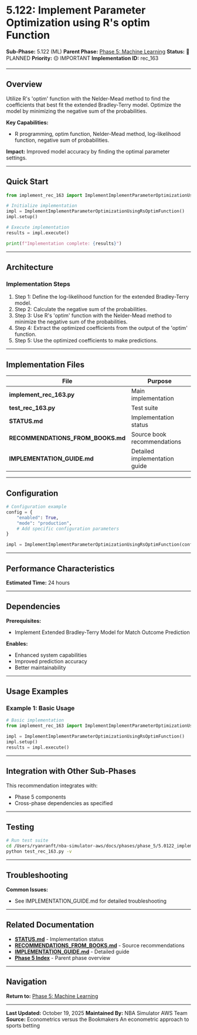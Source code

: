 # 5.122: Implement Parameter Optimization using R's optim Function

**Sub-Phase:** 5.122 (ML)
**Parent Phase:** [Phase 5: Machine Learning](../PHASE_5_INDEX.md)
**Status:** 🔵 PLANNED
**Priority:** 🟡 IMPORTANT
**Implementation ID:** rec_163

---

## Overview

Utilize R's 'optim' function with the Nelder-Mead method to find the coefficients that best fit the extended Bradley-Terry model. Optimize the model by minimizing the negative sum of the probabilities.

**Key Capabilities:**
- R programming, optim function, Nelder-Mead method, log-likelihood function, negative sum of probabilities.

**Impact:**
Improved model accuracy by finding the optimal parameter settings.

---

## Quick Start

```python
from implement_rec_163 import ImplementImplementParameterOptimizationUsingRsOptimFunction

# Initialize implementation
impl = ImplementImplementParameterOptimizationUsingRsOptimFunction()
impl.setup()

# Execute implementation
results = impl.execute()

print(f"Implementation complete: {results}")
```

---

## Architecture

### Implementation Steps

1. Step 1: Define the log-likelihood function for the extended Bradley-Terry model.
2. Step 2: Calculate the negative sum of the probabilities.
3. Step 3: Use R's 'optim' function with the Nelder-Mead method to minimize the negative sum of the probabilities.
4. Step 4: Extract the optimized coefficients from the output of the 'optim' function.
5. Step 5: Use the optimized coefficients to make predictions.

---

## Implementation Files

| File | Purpose |
|------|---------|
| **implement_rec_163.py** | Main implementation |
| **test_rec_163.py** | Test suite |
| **STATUS.md** | Implementation status |
| **RECOMMENDATIONS_FROM_BOOKS.md** | Source book recommendations |
| **IMPLEMENTATION_GUIDE.md** | Detailed implementation guide |

---

## Configuration

```python
# Configuration example
config = {
    "enabled": True,
    "mode": "production",
    # Add specific configuration parameters
}

impl = ImplementImplementParameterOptimizationUsingRsOptimFunction(config=config)
```

---

## Performance Characteristics

**Estimated Time:** 24 hours

---

## Dependencies

**Prerequisites:**
- Implement Extended Bradley-Terry Model for Match Outcome Prediction

**Enables:**
- Enhanced system capabilities
- Improved prediction accuracy
- Better maintainability

---

## Usage Examples

### Example 1: Basic Usage

```python
# Basic implementation
from implement_rec_163 import ImplementImplementParameterOptimizationUsingRsOptimFunction

impl = ImplementImplementParameterOptimizationUsingRsOptimFunction()
impl.setup()
results = impl.execute()
```

---

## Integration with Other Sub-Phases

This recommendation integrates with:
- Phase 5 components
- Cross-phase dependencies as specified

---

## Testing

```bash
# Run test suite
cd /Users/ryanranft/nba-simulator-aws/docs/phases/phase_5/5.0122_implement_parameter_optimization_using_rs_optim_function
python test_rec_163.py -v
```

---

## Troubleshooting

**Common Issues:**
- See IMPLEMENTATION_GUIDE.md for detailed troubleshooting

---

## Related Documentation

- **[STATUS.md](STATUS.md)** - Implementation status
- **[RECOMMENDATIONS_FROM_BOOKS.md](RECOMMENDATIONS_FROM_BOOKS.md)** - Source recommendations
- **[IMPLEMENTATION_GUIDE.md](IMPLEMENTATION_GUIDE.md)** - Detailed guide
- **[Phase 5 Index](../PHASE_5_INDEX.md)** - Parent phase overview

---

## Navigation

**Return to:** [Phase 5: Machine Learning](../PHASE_5_INDEX.md)

---

**Last Updated:** October 19, 2025
**Maintained By:** NBA Simulator AWS Team
**Source:** Econometrics versus the Bookmakers An econometric approach to sports betting
